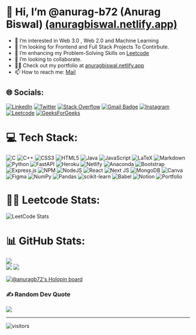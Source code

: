 # 👋 Hi, I’m @anurag-b72 (Anurag Biswal) [(anuragbiswal.netlify.app)](https://anuragbiswal.netlify.app/)
- 👀 I’m interested in Web 3.0 , Web 2.0 and Machine Learning 
- 🙌 I'm looking for Frontend and Full Stack Projects To Contirbute.
- 🌱 I’m enhancing my Problem-Solving Skills on [Leetcode](https://leetcode.com/anurag_b72/)
- 💞️ I’m looking to collaborate.
- 👨‍💻 Check out my portfolio at [anuragbiswal.netlify.app](https://anuragbiswal.netlify.app/)
- 📫 How to reach me: [Mail](mailto:anurag.biswal0702@gmail.com)
     
## 🌐 Socials:
[![LinkedIn](https://img.shields.io/badge/LinkedIn-%230077B5.svg?logo=linkedin&logoColor=white)](https://linkedin.com/in/anurag-biswal72) [![Twitter](https://img.shields.io/badge/Twitter-%231DA1F2.svg?logo=Twitter&logoColor=white)](https://twitter.com/AnuragBiswal72) [![Stack Overflow](https://img.shields.io/badge/-Stackoverflow-FE7A16?logo=stack-overflow&logoColor=white)](https://stackoverflow.com/users/21104262) [![Gmail Badge](https://img.shields.io/badge/-anurag.biswal0702@gmail.com-db4437?style=flat-square&logo=Gmail&logoColor=white&link=mailto:anurag.biswal0702@gmail.com)](mailto:anurag.biswal0702@gmail.com) [![Instagram](https://img.shields.io/badge/Instagram-%23E4405F.svg?logo=Instagram&logoColor=white)](https://instagram.com/mr._anuragbiswal) [![Leetcode](https://img.shields.io/badge/LeetCode-000000?logo=Leetcode&logoColor=#d16c06)](https://leetcode.com/anurag_b72/) [![GeeksForGeeks](https://img.shields.io/badge/GeeksforGeeks-gray?logo=geeksforgeeks&logoColor=35914c)](https://auth.geeksforgeeks.org/user/anuragbiswal2002/)
     
<!-- [![Linkedin Badge](https://img.shields.io/badge/-anuragbiswal72-blue?style=flat-square&logo=Linkedin&logoColor=white&link=https://www.linkedin.com/in/anurag-biswal72/)](https://www.linkedin.com/in/anurag-biswal72/)
[![Twitter Badge](https://img.shields.io/badge/-@AnuragBiswal72-1ca0f1?style=flat-square&labelColor=1ca0f1&logo=twitter&logoColor=white&link=https://twitter.com/AnuragBiswal72)](https://twitter.com/AnuragBiswal72)
[![Instagram Badge](https://img.shields.io/badge/-@mr._anuragbiswal/-f56040?style=flat-square&logo=instagram&logoColor=white&link=https://www.instagram.com/mr._anuragbiswal/)](https://www.instagram.com/mr._anuragbiswal/) -->





# 💻 Tech Stack:
![C](https://img.shields.io/badge/c-%2300599C.svg?style=for-the-badge&logo=c&logoColor=white) ![C++](https://img.shields.io/badge/c++-%2300599C.svg?style=for-the-badge&logo=c%2B%2B&logoColor=white) ![CSS3](https://img.shields.io/badge/css3-%231572B6.svg?style=for-the-badge&logo=css3&logoColor=white) ![HTML5](https://img.shields.io/badge/html5-%23E34F26.svg?style=for-the-badge&logo=html5&logoColor=white) ![Java](https://img.shields.io/badge/java-%23ED8B00.svg?style=for-the-badge&logo=java&logoColor=white) ![JavaScript](https://img.shields.io/badge/javascript-%23323330.svg?style=for-the-badge&logo=javascript&logoColor=%23F7DF1E) ![LaTeX](https://img.shields.io/badge/latex-%23008080.svg?style=for-the-badge&logo=latex&logoColor=white) ![Markdown](https://img.shields.io/badge/markdown-%23000000.svg?style=for-the-badge&logo=markdown&logoColor=white) ![Python](https://img.shields.io/badge/python-3670A0?style=for-the-badge&logo=python&logoColor=ffdd54) ![FastAPI](https://img.shields.io/badge/FastAPI-005571?style=for-the-badge&logo=fastapi) ![Heroku](https://img.shields.io/badge/heroku-%23430098.svg?style=for-the-badge&logo=heroku&logoColor=white) ![Netlify](https://img.shields.io/badge/netlify-%23000000.svg?style=for-the-badge&logo=netlify&logoColor=#00C7B7) ![Anaconda](https://img.shields.io/badge/Anaconda-%2344A833.svg?style=for-the-badge&logo=anaconda&logoColor=white) ![Bootstrap](https://img.shields.io/badge/bootstrap-%23563D7C.svg?style=for-the-badge&logo=bootstrap&logoColor=white) ![Express.js](https://img.shields.io/badge/express.js-%23404d59.svg?style=for-the-badge&logo=express&logoColor=%2361DAFB) ![NPM](https://img.shields.io/badge/NPM-%23000000.svg?style=for-the-badge&logo=npm&logoColor=white) ![NodeJS](https://img.shields.io/badge/node.js-6DA55F?style=for-the-badge&logo=node.js&logoColor=white) ![React](https://img.shields.io/badge/react-%2320232a.svg?style=for-the-badge&logo=react&logoColor=%2361DAFB) ![Next JS](https://img.shields.io/badge/Next-black?style=for-the-badge&logo=next.js&logoColor=white) ![MongoDB](https://img.shields.io/badge/MongoDB-%234ea94b.svg?style=for-the-badge&logo=mongodb&logoColor=white) ![Canva](https://img.shields.io/badge/Canva-%2300C4CC.svg?style=for-the-badge&logo=Canva&logoColor=white) 	![Figma](https://img.shields.io/badge/figma-%23F24E1E.svg?style=for-the-badge&logo=figma&logoColor=white) ![NumPy](https://img.shields.io/badge/numpy-%23013243.svg?style=for-the-badge&logo=numpy&logoColor=white) ![Pandas](https://img.shields.io/badge/pandas-%23150458.svg?style=for-the-badge&logo=pandas&logoColor=white) ![scikit-learn](https://img.shields.io/badge/scikit--learn-%23F7931E.svg?style=for-the-badge&logo=scikit-learn&logoColor=white) ![Babel](https://img.shields.io/badge/Babel-F9DC3e?style=for-the-badge&logo=babel&logoColor=black) ![Notion](https://img.shields.io/badge/Notion-%23000000.svg?style=for-the-badge&logo=notion&logoColor=white) ![Portfolio](https://img.shields.io/badge/Portfolio-%23000000.svg?style=for-the-badge&logo=firefox&logoColor=#FF7139)

# 🧑‍💻 Leetcode Stats:
![LeetCode Stats](https://leetcard.jacoblin.cool/anurag_b72?theme=dark&font=Exo&ext=heatmap)

# 📊 GitHub Stats:
![](https://github-readme-stats.vercel.app/api?username=anurag-b72&theme=algolia&hide_border=false&include_all_commits=true&count_private=true)<br/>
![](https://github-readme-streak-stats.herokuapp.com/?user=anurag-b72&theme=algolia&hide_border=false)
![](https://github-readme-stats.vercel.app/api/top-langs/?username=anurag-b72&theme=algolia&hide_border=false&include_all_commits=true&count_private=true&layout=compact)




[![@anuragb72's Holopin board](https://holopin.me/anuragb72)](https://holopin.io/@anuragb72)

### ✍️ Random Dev Quote
![](https://quotes-github-readme.vercel.app/api?type=horizontal&theme=radical)

---
![visitors](https://visitor-badge.laobi.icu/badge?page_id=anurag-b72.anurag-b72/)

<!-- Proudly created with GPRM ( https://gprm.itsvg.in ) -->




<!---
anurag-b72/anurag-b72 is a ✨ special ✨ repository because its `README.md` (this file) appears on your GitHub profile.
You can click the Preview link to take a look at your changes.
--->
